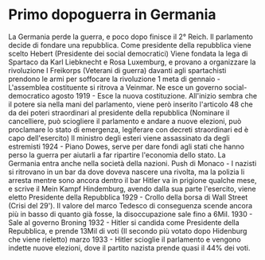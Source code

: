 # Primo dopoguerra in Germania
La Germania perde la guerra, e poco dopo finisce il 2° Reich.
Il parlamento decide di fondare una repubblica. Come presidente della repubblica viene scelto Hebert (Presidente dei social democratici)
Viene fondata la lega di Spartaco da Karl Liebknecht e Rosa Luxemburg, e provano a organizzare la rivoluzione
I Freikorps (Veterani di guerra) davanti agli spartachisti prendono le armi per soffocare la rivoluzione
1 meta di gennaio - L'assemblea costituente si ritrova a Veinmar. Ne esce un governo social-democratico
agosto 1919 - Esce la nuova costituzione. All'inizio sembra che il potere sia nella mani del parlamento, viene però inserito l'articolo 48 che da dei poteri straordinari al presidente della repubblica (Nominare il cancelliere, può sciogliere il parlamento e andare a nuove elezioni, può proclamare lo stato di emergenza, legiferare con decreti straordinari ed è capo dell'esercito)
Il ministro degli esteri viene assassinato da degli estremisti
1924 - Piano Dowes, serve per dare fondi agli stati che hanno perso la guerra per aiutarli a far ripartire l'economia dello stato. La Germania entra anche nella società della nazioni.
Push di Monaco - I nazisti si ritrovano in un bar da dove doveva nascere una rivolta, ma la polizia li arresta mentre sono ancora dentro il bar
Hitler va in prigione qualche mese, e scrive il Mein Kampf
Hindemburg, avendo dalla sua parte l'esercito, viene eletto Presidente della Repubblica
1929 - Crollo della borsa di Wall Street (Crisi del 29'). Il valore del marco Tedesco di conseguenza scende ancora più in basso di quanto già fosse, la disoccupazione sale fino a 6Mil.
1930 - Sale al governo Broning
1932 - Hitler si candida come Presidente della Repubblica, e prende 13Mil di voti (Il secondo più votato dopo Hidenburg che viene rieletto)
marzo 1933 - Hitler scioglie il parlamento e vengono indette nuove elezioni, dove il partito nazista prende quasi il 44% dei voti.
